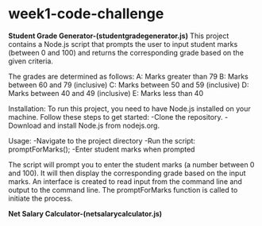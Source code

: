 # week1-code-challenge

**Student Grade Generator-(studentgradegenerator.js)**
This project contains a Node.js script that prompts the user to input student marks 
(between 0 and 100) and returns the corresponding grade based on the given criteria. 

The grades are determined as follows:
A: Marks greater than 79
B: Marks between 60 and 79 (inclusive)
C: Marks between 50 and 59 (inclusive)
D: Marks between 40 and 49 (inclusive)
E: Marks less than 40

Installation:
To run this project, you need to have Node.js installed on your machine. 
Follow these steps to get started:
-Clone the repository.
-Download and install Node.js from nodejs.org.

Usage:
-Navigate to the project directory
-Run the script: promptForMarks();
-Enter student marks when prompted

The script will prompt you to enter the student marks (a number between 0 and 100).
It will then display the corresponding grade based on the input marks. An interface is created 
to read input from the command line and output to the command line. The promptForMarks function is called to initiate the process.


**Net Salary Calculator-(netsalarycalculator.js)**

